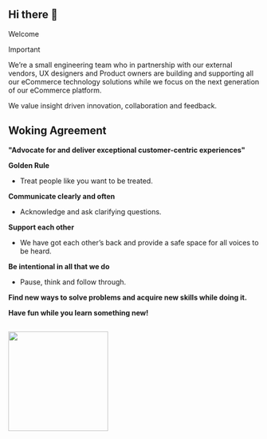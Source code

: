 ## Hi there 👋
Welcome

> [!IMPORTANT]  
> We’re a small engineering team who in partnership with our external vendors, UX designers and Product owners are building and supporting all our eCommerce technology solutions while we focus on the next generation of our eCommerce platform.
> 
> We value insight driven innovation, collaboration and feedback.


## Woking Agreement 
<b>"Advocate for and deliver exceptional customer-centric experiences"</b>

<b>Golden Rule</b><br/>
* Treat people like you want to be treated.

<b>Communicate clearly and often</b><br/>
* Acknowledge and ask clarifying questions.

<b>Support each other</b><br/>
* We have got each other’s back and provide a safe space for all voices to be heard.

<b>Be intentional in all that we do</b><br/>
* Pause, think and follow through.

<b>Find new ways to solve problems and acquire new skills while doing it.</b><br/>

<b>Have fun while you learn something new!</b><br/>


##
[<img src="https://res.cloudinary.com/teepublic/image/private/s--oxQyZcLK--/t_Resized%20Artwork/c_fit,g_north_west,h_954,w_954/co_ffffff,e_outline:48/co_ffffff,e_outline:inner_fill:48/co_ffffff,e_outline:48/co_ffffff,e_outline:inner_fill:48/co_bbbbbb,e_outline:3:1000/c_mpad,g_center,h_1260,w_1260/b_rgb:eeeeee/c_limit,f_auto,h_630,q_auto:good:420,w_630/v1589446439/production/designs/10139658_0.jpg" width="200" height="200"/>](https://wwwinc.atlassian.net/wiki/spaces/EE/overview?homepageId=3375333606)
